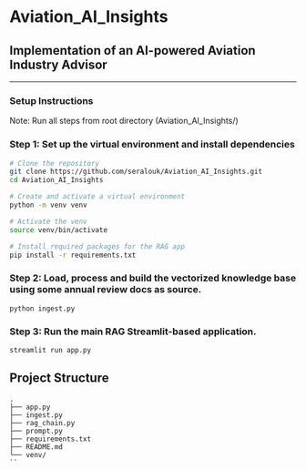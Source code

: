 # Aviation_AI_Insights
## Implementation of an AI-powered Aviation Industry Advisor

---

### Setup Instructions

Note: Run all steps from root directory (Aviation_AI_Insights/)
### Step 1: Set up the virtual environment and install dependencies

```bash
# Clone the repository
git clone https://github.com/seralouk/Aviation_AI_Insights.git
cd Aviation_AI_Insights

# Create and activate a virtual environment
python -m venv venv

# Activate the venv
source venv/bin/activate

# Install required packages for the RAG app
pip install -r requirements.txt
```

### Step 2: Load, process and build the vectorized knowledge base using some annual review docs as source.
```
python ingest.py
```

### Step 3: Run the main RAG Streamlit-based application.
```
streamlit run app.py
```

## Project Structure
```
.
├── app.py
├── ingest.py
├── rag_chain.py
├── prompt.py
├── requirements.txt
├── README.md
└── venv/
``
